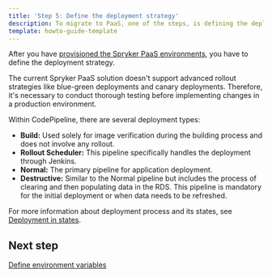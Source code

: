 ```yaml
---
title: 'Step 5: Define the deployment strategy'
description: To migrate to PaaS, one of the steps, is defining the deployment strategy.
template: howto-guide-template
---
```


After you have [provisioned the Spryker PaaS environments](/docs/scos/dev/migration-concepts/migrate-to-paas/step-4-provision-the-spryker-paas-environments.html), you have to define the deployment strategy.

The current Spryker PaaS solution doesn't support advanced rollout strategies like blue-green deployments and canary deployments. Therefore, it's necessary to conduct thorough testing before implementing changes in a production environment.

Within CodePipeline, there are several deployment types:

* **Build:** Used solely for image verification during the building process and does not involve any rollout.
* **Rollout Scheduler:** This pipeline specifically handles the deployment through Jenkins.
* **Normal:** The primary pipeline for application deployment.
* **Destructive:** Similar to the Normal pipeline but includes the process of clearing and then populating data in the RDS. This pipeline is mandatory for the initial deployment or when data needs to be refreshed.

For more information about deployment process and its states, see [Deployment in states](/docs/ca/dev/configure-deployment-pipelines/deployment-in-states.html).

## Next step
[Define environment variables](/docs/scos/dev/migration-concepts/migrate-to-paas/step-6-define-environment-variables.html)